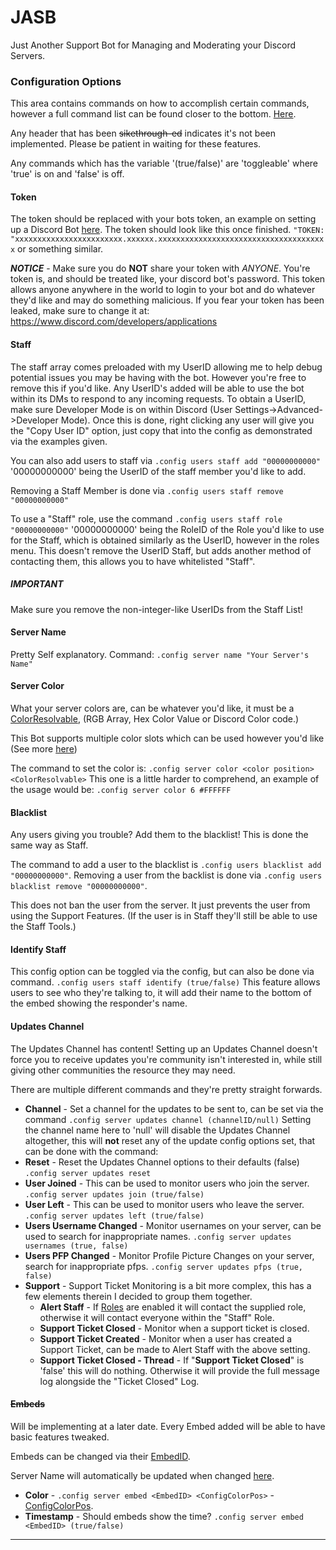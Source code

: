 # JASB
Just Another Support Bot for Managing and Moderating your Discord Servers.

### Configuration Options
This area contains commands on how to accomplish certain commands, however a full command list can be found closer to the bottom. [Here](#commands).

Any header that has been ~~sikethrough-ed~~ indicates it's not been implemented.
Please be patient in waiting for these features.

Any commands which has the variable '(true/false)' are 'toggleable' where 'true' is on and 'false' is off.
#### Token
The token should be replaced with your bots token, an example on setting up a Discord Bot [here](#application-setup).
The token should look like this once finished. `"TOKEN: "xxxxxxxxxxxxxxxxxxxxxxxx.xxxxxx.xxxxxxxxxxxxxxxxxxxxxxxxxxxxxxxxxxxxxx` or something similar.

***NOTICE*** - Make sure you do **NOT** share your token with *ANYONE*. You're token is, and should be treated like, your discord bot's password. This token allows anyone anywhere in the world to login to your bot and do whatever they'd like and may do something malicious. If you fear your token has been leaked, make sure to change it at:
 https://www.discord.com/developers/applications
#### Staff
The staff array comes preloaded with my UserID allowing me to help debug potential issues you may be having with the bot. However you're free to remove this if you'd like.
Any UserID's added will be able to use the bot within its DMs to respond to any incoming requests.
To obtain a UserID, make sure Developer Mode is on within Discord (User Settings->Advanced->Developer Mode). Once this is done, right clicking any user will give you the "Copy User ID" option, just copy that into the config as demonstrated via the examples given.

You can also add users to staff via `.config users staff add "00000000000"` '00000000000' being the UserID of the staff member you'd like to add.

Removing a Staff Member is done via `.config users staff remove "00000000000"`

To use a "Staff" role, use the command `.config users staff role "00000000000"` '00000000000' being the RoleID of the Role you'd like to use for the Staff, which is obtained similarly as the UserID, however in the roles menu.
This doesn't remove the UserID Staff, but adds another method of contacting them, this allows you to have whitelisted "Staff".

##### IMPORTANT
Make sure you remove the non-integer-like UserIDs from the Staff List!
#### Server Name
Pretty Self explanatory. Command: `.config server name "Your Server's Name"`
#### Server Color
What your server colors are, can be whatever you'd like, it must be a [ColorResolvable](https://old.discordjs.dev/#/docs/discord.js/main/typedef/ColorResolvable), (RGB Array, Hex Color Value or Discord Color code.)

This Bot supports multiple color slots which can be used however you'd like (See more [here](#Colors))

The command to set the color is: `.config server color <color position> <ColorResolvable>`
This one is a little harder to comprehend, an example of the usage would be: `.config server color 6 #FFFFFF`

#### Blacklist
Any users giving you trouble? Add them to the blacklist! This is done the same way as Staff.

The command to add a user to the blacklist is `.config users blacklist add "00000000000"`.
Removing a user from the backlist is done via `.config users blacklist remove "00000000000"`.

This does not ban the user from the server. It just prevents the user from using the Support Features.
(If the user is in Staff they'll still be able to use the Staff Tools.)

#### Identify Staff
This config option can be toggled via the config, but can also be done via command. `.config users staff identify (true/false)`
This feature allows users to see who they're talking to, it will add their name to the bottom of the embed showing the responder's name.

#### Updates Channel
The Updates Channel has content!
Setting up an Updates Channel doesn't force you to receive updates you're community isn't interested in, while still giving other communities the resource they may need.

There are multiple different commands and they're pretty straight forwards.

* **Channel** - Set a channel for the updates to be sent to, can be set via the command `.config server updates channel (channelID/null)`
Setting the channel name here to 'null' will disable the Updates Channel altogether, this will **not** reset any of the update config options set, that can be done with the command:
* **Reset** - Reset the Updates Channel options to their defaults (false) `.config server updates reset`
* **User Joined** - This can be used to monitor users who join the server. `.config server updates join (true/false)`
* **User Left** - This can be used to monitor users who leave the server. `.config server updates left (true/false)`
* **Users Username Changed** - Monitor usernames on your server, can be used to search for inappropriate names. `.config server updates usernames (true, false)`
* **Users PFP Changed** - Monitor Profile Picture Changes on your server, search for inappropriate pfps. `.config server updates pfps (true, false)`
* **Support** - Support Ticket Monitoring is a bit more complex, this has a few elements therein I decided to group them together.
  * **Alert Staff** - If [Roles](#staff) are enabled it will contact the supplied role, otherwise it will contact everyone within the "Staff" Role.
  * **Support Ticket Closed** - Monitor when a support ticket is closed.
  * **Support Ticket Created** - Monitor when a user has created a Support Ticket, can be made to Alert Staff with the above setting.
  * **Support Ticket Closed - Thread** - If "**Support Ticket Closed**" is 'false' this will do nothing. Otherwise it will provide the full message log alongside the "Ticket Closed" Log.

#### ~~Embeds~~
Will be implementing at a later date.
Every Embed added will be able to have basic features tweaked.

Embeds can be changed via their [EmbedID](#embed-ids).

Server Name will automatically be updated when changed [here](#server-name).

* **Color** - `.config server embed <EmbedID> <ConfigColorPos>` - [ConfigColorPos](#server-color).
* **Timestamp** - Should embeds show the time? `.config server embed <EmbedID> (true/false)`
* **
